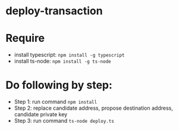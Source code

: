 # deploy-transaction

# Require
- install typescript: `npm install -g typescript`
- install ts-node: `npm install -g ts-node`

# Do following by step:
- Step 1: run command `npm install`
- Step 2: replace candidate address, propose destination address, candidate private key
- Step 3: run command `ts-node deploy.ts`
